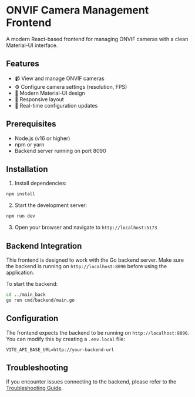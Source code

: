 # ONVIF Camera Management Frontend

A modern React-based frontend for managing ONVIF cameras with a clean Material-UI interface.

## Features

- 📹 View and manage ONVIF cameras
- ⚙️ Configure camera settings (resolution, FPS)
- 🎨 Modern Material-UI design
- 📱 Responsive layout
- 🔄 Real-time configuration updates

## Prerequisites

- Node.js (v16 or higher)
- npm or yarn
- Backend server running on port 8090

## Installation

1. Install dependencies:
```bash
npm install
```

2. Start the development server:
```bash
npm run dev
```

3. Open your browser and navigate to `http://localhost:5173`

## Backend Integration

This frontend is designed to work with the Go backend server. Make sure the backend is running on `http://localhost:8090` before using the application.

To start the backend:
```bash
cd ../main_back
go run cmd/backend/main.go
```

## Configuration

The frontend expects the backend to be running on `http://localhost:8090`. You can modify this by creating a `.env.local` file:

```
VITE_API_BASE_URL=http://your-backend-url
```

## Troubleshooting

If you encounter issues connecting to the backend, please refer to the [Troubleshooting Guide](./TROUBLESHOOTING.md).
